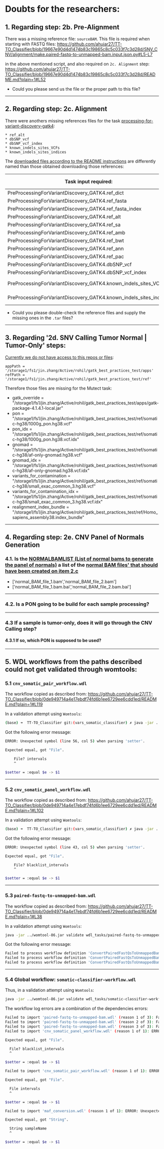 # Doubts for the researchers:

## 1. Regarding step: 2b. Pre-Alignment

There was a missing reference file: `sourceBAM`.
This file is required when starting with FASTQ files:
https://github.com/ahujar27/TT-TO_Classifier/blob/19667e90d4d1474b83c19865c8c5c033f7c3d28d/SNV_CNV/alignment/make.paired-fastq-to-unmapped-bam.input.json.py#L5-L7

in the above mentioned script, and also required on `2c. Alignment` step:
https://github.com/ahujar27/TT-TO_Classifier/blob/19667e90d4d1474b83c19865c8c5c033f7c3d28d/README.md?plain=1#L52

* Could you please send us the file or the proper path to this file?

---
## 2. Regarding step: 2c. Alignment

There were anothers missing references files for the task [processing-for-variant-discovery-gatk4](https://github.com/ahujar27/TT-TO_Classifier/blob/19667e90d4d1474b83c19865c8c5c033f7c3d28d/README.md?plain=1#L62):

    * ref_alt
    * dbSNP_vcf
    * dbSNP_vcf_index
    * known_indels_sites_VCFs
    * known_indels_sites_indices

The [downloaded files according to the README instructions](https://github.com/ahujar27/TT-TO_Classifier/blob/19667e90d4d1474b83c19865c8c5c033f7c3d28d/README.md?plain=1#L11-L22) are differently named than those obtained downloading those references:

| Task input required: | Reference file name on [make.processing-for-variant-discovery-gatk4.hg38.wgs.input.json.py](SNV_CNV/alignment/make.processing-for-variant-discovery-gatk4.hg38.wgs.input.json.py) | [Reference files downloading according to README.md file](https://github.com/ahujar27/TT-TO_Classifier/blob/19667e90d4d1474b83c19865c8c5c033f7c3d28d/README.md?plain=1#L11-L22)
| --- | --- | --- |
| PreProcessingForVariantDiscovery_GATK4.ref_dict | Homo_sapiens_assembly38.dict | references/GRCh38.d1.vd1.dict
| PreProcessingForVariantDiscovery_GATK4.ref_fasta | Homo_sapiens_assembly38.fasta | references/GRCh38.d1.vd1.fa
| PreProcessingForVariantDiscovery_GATK4.ref_fasta_index | Homo_sapiens_assembly38.fasta.fai | references/GRCh38.d1.vd1.fa.fai
| PreProcessingForVariantDiscovery_GATK4.ref_alt | Homo_sapiens_assembly38.fasta.64.alt | `no equivalent file found`
| PreProcessingForVariantDiscovery_GATK4.ref_sa | Homo_sapiens_assembly38.fasta.64.sa | references/GRCh38.d1.vd1.fa.sa
| PreProcessingForVariantDiscovery_GATK4.ref_amb | Homo_sapiens_assembly38.fasta.64.amb | references/GRCh38.d1.vd1.fa.amb
| PreProcessingForVariantDiscovery_GATK4.ref_bwt | Homo_sapiens_assembly38.fasta.64.bwt | references/GRCh38.d1.vd1.fa.bwt
| PreProcessingForVariantDiscovery_GATK4.ref_ann | Homo_sapiens_assembly38.fasta.64.ann | references/GRCh38.d1.vd1.fa.ann
| PreProcessingForVariantDiscovery_GATK4.ref_pac | Homo_sapiens_assembly38.fasta.64.pac | references/GRCh38.d1.vd1.fa.pac
| PreProcessingForVariantDiscovery_GATK4.dbSNP_vcf | Homo_sapiens_assembly38.dbsnp138.vcf | `no equivalent file found`
| PreProcessingForVariantDiscovery_GATK4.dbSNP_vcf_index | Homo_sapiens_assembly38.dbsnp138.vcf.idx | `no equivalent file found`
| PreProcessingForVariantDiscovery_GATK4.known_indels_sites_VCFs | [Mills_and_1000G_gold_standard.indels.hg38.vcf.gz, Homo_sapiens_assembly38.known_indels.vcf.gz] | `no equivalent file found`
| PreProcessingForVariantDiscovery_GATK4.known_indels_sites_indices | [Mills_and_1000G_gold_standard.indels.hg38.vcf.gz.tbi, Homo_sapiens_assembly38.known_indels.vcf.gz.tbi] | `no equivalent file found`

* Could you please double-check the reference files and supply the missing ones in the `.tar` files?

---
## 3. Regarding '2d. SNV Calling Tumor Normal | Tumor-Only' steps:

[Currently we do not have access to this repos or files](https://github.com/ahujar27/TT-TO_Classifier/blob/19667e90d4d1474b83c19865c8c5c033f7c3d28d/SNV_CNV/snv/make.mutect2.tumor_only.input.json.py#L10-L12):
```
appPath = '/storage1/fs1/jin.zhang/Active/rohil/gatk_best_practices_test/apps'
refPath = '/storage1/fs1/jin.zhang/Active/rohil/gatk_best_practices_test/ref'
```

Therefore those files are missing for the Mutect task:

* gatk_override = "/storage1/fs1/jin.zhang/Active/rohil/gatk_best_practices_test/apps/gatk-package-4.1.4.1-local.jar"
* pon = "/storage1/fs1/jin.zhang/Active/rohil/gatk_best_practices_test/ref/somatic-hg38/1000g_pon.hg38.vcf"
* pon_idx = "/storage1/fs1/jin.zhang/Active/rohil/gatk_best_practices_test/ref/somatic-hg38/1000g_pon.hg38.vcf.idx"
* gnomad = "/storage1/fs1/jin.zhang/Active/rohil/gatk_best_practices_test/ref/somatic-hg38/af-only-gnomad.hg38.vcf"
* gnomad_idx = "/storage1/fs1/jin.zhang/Active/rohil/gatk_best_practices_test/ref/somatic-hg38/af-only-gnomad.hg38.vcf.idx"
* variants_for_contamination = "/storage1/fs1/jin.zhang/Active/rohil/gatk_best_practices_test/ref/somatic-hg38/small_exac_common_3.hg38.vcf"
* variants_for_contamination_idx = "/storage1/fs1/jin.zhang/Active/rohil/gatk_best_practices_test/ref/somatic-hg38/small_exac_common_3.hg38.vcf.idx"
* realignment_index_bundle = "/storage1/fs1/jin.zhang/Active/rohil/gatk_best_practices_test/ref/Homo_sapiens_assembly38.index_bundle"

---
## 4. Regarding step: 2e. CNV Panel of Normals Generation

### 4.1. Is the [**NORMALBAMLIST** (List of normal bams to generate the panel of normals)](https://github.com/ahujar27/TT-TO_Classifier/blob/19667e90d4d1474b83c19865c8c5c033f7c3d28d/README.md?plain=1#L93) a list of the [normal BAM files' that should have been created on item 2.c](https://github.com/ahujar27/TT-TO_Classifier/blob/19667e90d4d1474b83c19865c8c5c033f7c3d28d/README.md?plain=1#L71)

* ['normal_BAM_file_1.bam','normal_BAM_file_2.bam']
* ['normal_BAM_file_1.bam.bai','normal_BAM_file_2.bam.bai']
---

### 4.2. Is a PON going to be build for each sample processing?

---
### 4.3 If a sample is tumor-only, does it will go through the CNV Calling step?
#### 4.3.1 If so, which PON is supposed to be used?

---
## 5. WDL workflows from the paths described could not get validated through womtools:

### 5.1 `cnv_somatic_pair_workflow.wdl`
The workflow copied as described from:
https://github.com/ahujar27/TT-TO_Classifier/blob/0de949714a4e17ebdf74fd6b1ee6729ee6cdd1ed/README.md?plain=1#L119

In a validation attempt using `Womtools`:
```bash
(base) ➜  TT-TO_Classifier git:(vars_somatic_classifier) ✗ java -jar ../womtool-86.jar validate wdl_tasks/cnv_somatic_pair_workflow.wdl
```

Got the following error message:
```bash
ERROR: Unexpected symbol (line 56, col 5) when parsing 'setter'.

Expected equal, got "File".

    File? intervals
    ^

$setter = :equal $e -> $1
```

---
### 5.2 `cnv_somatic_panel_workflow.wdl`
The workflow copied as described from:
https://github.com/ahujar27/TT-TO_Classifier/blob/0de949714a4e17ebdf74fd6b1ee6729ee6cdd1ed/README.md?plain=1#L102

In a validation attempt using `Womtools`:
```bash
(base) ➜  TT-TO_Classifier git:(vars_somatic_classifier) ✗ java -jar ../womtool-86.jar validate wdl_tasks/cnv_somatic_panel_workflow.wdl
```

Got the following error message:
```bash
ERROR: Unexpected symbol (line 43, col 5) when parsing 'setter'.

Expected equal, got "File".

    File? blacklist_intervals
    ^

$setter = :equal $e -> $1
```

---
### 5.3 `paired-fastq-to-unmapped-bam.wdl`
The workflow copied as described from:
https://github.com/ahujar27/TT-TO_Classifier/blob/0de949714a4e17ebdf74fd6b1ee6729ee6cdd1ed/README.md?plain=1#L38

In a validation attempt using `Womtools`:
```bash
java -jar ../womtool-86.jar validate wdl_tasks/paired-fastq-to-unmapped-bam.wdl
```

Got the following error message:
```bash
Failed to process workflow definition 'ConvertPairedFastQsToUnmappedBamWf' (reason 1 of 3): Cannot lookup value 'run_date', it is never declared. Available values are: ['CreateFoFN.__after', 'sample_name', 'gatk_path', 'fastq_2', 'ubam_list_name', 'output_unmapped_bam', 'fastq_1', 'gatk_docker', 'PairedFastQsToUnmappedBAM.output_unmapped_bam', 'library_name', 'CreateFoFN.fofn_list', 'unmapped_bam_list', 'PairedFastQsToUnmappedBAM.__after', 'disk_multiplier', 'make_fofn', 'platform_unit', 'readgroup_name']
Failed to process workflow definition 'ConvertPairedFastQsToUnmappedBamWf' (reason 2 of 3): Cannot lookup value 'sequencing_center', it is never declared. Available values are: ['CreateFoFN.__after', 'sample_name', 'gatk_path', 'fastq_2', 'ubam_list_name', 'output_unmapped_bam', 'fastq_1', 'gatk_docker', 'PairedFastQsToUnmappedBAM.output_unmapped_bam', 'library_name', 'CreateFoFN.fofn_list', 'unmapped_bam_list', 'PairedFastQsToUnmappedBAM.__after', 'disk_multiplier', 'make_fofn', 'platform_unit', 'readgroup_name']
Failed to process workflow definition 'ConvertPairedFastQsToUnmappedBamWf' (reason 3 of 3): Cannot lookup value 'platform_name', it is never declared. Available values are: ['CreateFoFN.__after', 'sample_name', 'gatk_path', 'fastq_2', 'ubam_list_name', 'output_unmapped_bam', 'fastq_1', 'gatk_docker', 'PairedFastQsToUnmappedBAM.output_unmapped_bam', 'library_name', 'CreateFoFN.fofn_list', 'unmapped_bam_list', 'PairedFastQsToUnmappedBAM.__after', 'disk_multiplier', 'make_fofn', 'platform_unit', 'readgroup_name']
```

---
### 5.4 Global workflow: `somatic-classifier-workflow.wdl`

Thus, in a validation attempt using `Womtools`:
```bash
java -jar ../womtool-86.jar validate wdl_tasks/somatic-classifier-workflow.wdl
```

The workflow log errors are a combination of the dependencies errors:
```bash
Failed to import 'paired-fastq-to-unmapped-bam.wdl' (reason 1 of 3): Failed to process workflow definition 'ConvertPairedFastQsToUnmappedBamWf' (reason 1 of 3): Cannot lookup value 'run_date', it is never declared. Available values are: ['CreateFoFN.__after', 'sample_name', 'gatk_path', 'fastq_2', 'ubam_list_name', 'output_unmapped_bam', 'fastq_1', 'gatk_docker', 'PairedFastQsToUnmappedBAM.output_unmapped_bam', 'library_name', 'CreateFoFN.fofn_list', 'unmapped_bam_list', 'PairedFastQsToUnmappedBAM.__after', 'disk_multiplier', 'make_fofn', 'platform_unit', 'readgroup_name']
Failed to import 'paired-fastq-to-unmapped-bam.wdl' (reason 2 of 3): Failed to process workflow definition 'ConvertPairedFastQsToUnmappedBamWf' (reason 2 of 3): Cannot lookup value 'sequencing_center', it is never declared. Available values are: ['CreateFoFN.__after', 'sample_name', 'gatk_path', 'fastq_2', 'ubam_list_name', 'output_unmapped_bam', 'fastq_1', 'gatk_docker', 'PairedFastQsToUnmappedBAM.output_unmapped_bam', 'library_name', 'CreateFoFN.fofn_list', 'unmapped_bam_list', 'PairedFastQsToUnmappedBAM.__after', 'disk_multiplier', 'make_fofn', 'platform_unit', 'readgroup_name']
Failed to import 'paired-fastq-to-unmapped-bam.wdl' (reason 3 of 3): Failed to process workflow definition 'ConvertPairedFastQsToUnmappedBamWf' (reason 3 of 3): Cannot lookup value 'platform_name', it is never declared. Available values are: ['CreateFoFN.__after', 'sample_name', 'gatk_path', 'fastq_2', 'ubam_list_name', 'output_unmapped_bam', 'fastq_1', 'gatk_docker', 'PairedFastQsToUnmappedBAM.output_unmapped_bam', 'library_name', 'CreateFoFN.fofn_list', 'unmapped_bam_list', 'PairedFastQsToUnmappedBAM.__after', 'disk_multiplier', 'make_fofn', 'platform_unit', 'readgroup_name']
Failed to import 'cnv_somatic_panel_workflow.wdl' (reason 1 of 1): ERROR: Unexpected symbol (line 43, col 3) when parsing 'setter'.

Expected equal, got "File".

  File? blacklist_intervals
  ^

$setter = :equal $e -> $1

Failed to import 'cnv_somatic_pair_workflow.wdl' (reason 1 of 1): ERROR: Unexpected symbol (line 56, col 3) when parsing 'setter'.

Expected equal, got "File".

  File intervals
  ^

$setter = :equal $e -> $1

Failed to import 'maf_conversion.wdl' (reason 1 of 1): ERROR: Unexpected symbol (line 16, col 3) when parsing 'setter'.

Expected equal, got "String".

  String sampleName
  ^

$setter = :equal $e -> $1
```